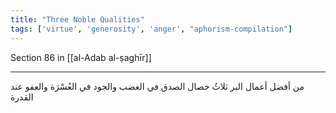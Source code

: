 ```yaml
---
title: "Three Noble Qualities"
tags: ['virtue', 'generosity', 'anger', "aphorism-compilation"]
---
```


 Section 86 in [[al-Adab al-ṣaghīr]]

---
من أفضل أعمال البر ثلاثُ خصال الصدق في الغضب والجود في العُسْرَة والعفو عند القدرة
